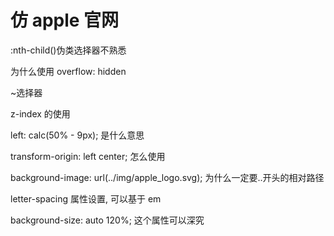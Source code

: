 # 仿 apple 官网

:nth-child()伪类选择器不熟悉

为什么使用 overflow: hidden

~选择器

z-index 的使用

left: calc(50% - 9px); 是什么意思

transform-origin: left center; 怎么使用

background-image: url(../img/apple_logo.svg); 为什么一定要..开头的相对路径

letter-spacing 属性设置, 可以基于 em

background-size: auto 120%; 这个属性可以深究

